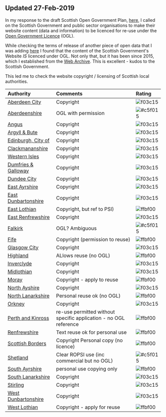 ## Updated 27-Feb-2019

In my response to the draft Scottish Open Government Plan, [here](https://codethecity.co.uk/2018/11/25/response-to-scotlands-draft-action-plan-on-open-government/), I called on the Scottish Government and public sector organisations to make their website content (data and information) to be licenced for re-use under the [Open Government Licence](http://www.nationalarchives.gov.uk/doc/open-government-licence/version/3/) (OGL). 

While checking the terms of release of another piece of open data that I was adding [here](README.md) I found that the content of the Scottish Government's Website *IS* licenced under OGL. Not only that, but it has been since 2015, which I established from the [Web Archive](https://web.archive.org/web/20150701000000*/http://www.gov.scot/). This is excellent - kudos to the Scottish Government. 

This led me to check the website copyright / licensing of Scottish local authorities. 


|Authority| Comments|Rating|
|:------|:--------|:-----|
|[Aberdeen City](https://www.aberdeencity.gov.uk/terms-and-conditions)| Copyright|![f03c15](https://placehold.it/15/f03c15/000000?text=+)|
|[Aberdeenshire](https://www.aberdeenshire.gov.uk/online/re-use-information/)|OGL with permission|![#c5f015](https://placehold.it/15/c5f015/000000?text=+)|
|[Angus](https://www.angus.gov.uk/terms_and_disclaimer)|Copyright|![f03c15](https://placehold.it/15/f03c15/000000?text=+)|
|[Argyll & Bute](https://www.argyll-bute.gov.uk/privacy-policy)|Copyright|![f03c15](https://placehold.it/15/f03c15/000000?text=+)|
|[Edinburgh, City of](http://www.edinburgh.gov.uk/terms)|Copyright|![f03c15](https://placehold.it/15/f03c15/000000?text=+)|
|[Clackmananshire](https://www.clacks.gov.uk/)|Copyright|![f03c15](https://placehold.it/15/f03c15/000000?text=+)|
|[Western Isles](https://www.cne-siar.gov.uk)|Copyright|![f03c15](https://placehold.it/15/f03c15/000000?text=+)|
|[Dumfries & Galloway](https://www.dumgal.gov.uk/)| Copyright|![f03c15](https://placehold.it/15/f03c15/000000?text=+)|
|[Dundee City](https://www.dundeecity.gov.uk/)| Copyright|![f03c15](https://placehold.it/15/f03c15/000000?text=+)|
|[East Ayrshire](https://www.east-ayrshire.gov.uk/help/CopyrightandDisclaimer.aspx)|Copyright|![f03c15](https://placehold.it/15/f03c15/000000?text=+)|
|[East Dunbartonshire](https://www.eastdunbarton.gov.uk/copyright-disclaimer)| Copyright|![f03c15](https://placehold.it/15/f03c15/000000?text=+)|
|[East Lothian](https://www.eastlothian.gov.uk/info/210598/access_to_information/12300/access_to_information/5)|Copyright, but ref to PSI)|![ffbf00](https://placehold.it/15/ffbf00/000000?text=+)|
|[East Renfrewshire](https://www.eastrenfrewshire.gov.uk/Home)|Copyright|![f03c15](https://placehold.it/15/f03c15/000000?text=+)|
|[Falkirk](http://www.falkirk.gov.uk/services/council-democracy/access-to-information/reuse-information.aspx)|OGL? Ambiguous|![#c5f015](https://placehold.it/15/c5f015/000000?text=+)|
|[Fife](https://www.fifedirect.org.uk/footer/index.cfm?fuseaction=tandc.display#section2)|Copyright (permission to reuse)|![ffbf00](https://placehold.it/15/ffbf00/000000?text=+)|
|[Glasgow City](https://www.glasgow.gov.uk/index.aspx?articleid=17250)|Copyright|![f03c15](https://placehold.it/15/f03c15/000000?text=+)|
|[Highland](https://www.highland.gov.uk/info/591/council_and_government/724/terms_and_disclaimer)|ALlows reuse (no OGL)|![ffbf00](https://placehold.it/15/ffbf00/000000?text=+)|
|[Inverclyde](https://www.inverclyde.gov.uk/site-basics/copyright)|Copyright|![f03c15](https://placehold.it/15/f03c15/000000?text=+)|
|[Midlothian](https://www.midlothian.gov.uk/terms)|Copyright|![f03c15](https://placehold.it/15/f03c15/000000?text=+)|
|[Moray](http://www.moray.gov.uk/moray_standard/page_41071.html)|Copyright - apply to reuse |![ffbf00](https://placehold.it/15/ffbf00/000000?text=+)|
|[North Ayshire](https://www.north-ayrshire.gov.uk/disclaimer.aspx)|Copyright|![f03c15](https://placehold.it/15/f03c15/000000?text=+)|
|[North Lanarkshire](https://www.northlanarkshire.gov.uk/index.aspx?articleid=15005)|Personal reuse ok (no OGL)|![ffbf00](https://placehold.it/15/ffbf00/000000?text=+)|
|[Orkney](http://www.orkney.gov.uk)|Copyright|![f03c15](https://placehold.it/15/f03c15/000000?text=+)|
|[Perth and Kinross](https://www.pkc.gov.uk/article/15583/Terms-and-disclaimer)|re-use permitted without specific application - no OGL reference|![ffbf00](https://placehold.it/15/ffbf00/000000?text=+)|
|[Renfrewshire](http://www.renfrewshire.gov.uk/article/2202/Copyright)|Text reuse ok for personal use |![ffbf00](https://placehold.it/15/ffbf00/000000?text=+)|
|[Scottish Borders](https://www.scotborders.gov.uk/terms)|Copyright Personal copy (no licence)|![ffbf00](https://placehold.it/15/ffbf00/000000?text=+)|
|[Shetland](https://www.shetland.gov.uk/information-rights/Re-useofPublicSectorInformation.asp)|Clear ROPSI use (inc commercial but no OGL)|![#c5f015](https://placehold.it/15/c5f015/000000?text=+)|
|[South Ayrshire](https://www.south-ayrshire.gov.uk/terms/)|personal use copying only|![ffbf00](https://placehold.it/15/ffbf00/000000?text=+)|
|[South Lanarkshire](http://www.southlanarkshire.gov.uk/term)|Copyright |![f03c15](https://placehold.it/15/f03c15/000000?text=+)|
|[Stirling](https://www.stirling.gov.uk/council-democracy/information-performance-statistics/service-standards/internet-services-standards/)|Copyright |![f03c15](https://placehold.it/15/f03c15/000000?text=+)|
|[West Dunbartonshire](http://www.west-dunbarton.gov.uk/terms/)|Copyright|![f03c15](https://placehold.it/15/f03c15/000000?text=+)|
|[West Lothian](https://www.westlothian.gov.uk/terms)|Copyright - apply for reuse |![ffbf00](https://placehold.it/15/ffbf00/000000?text=+)|

